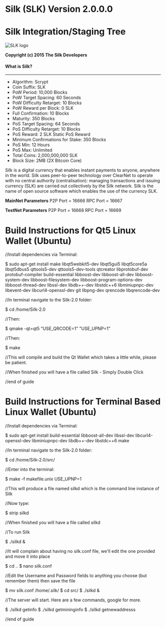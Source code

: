 # **Silk (SLK) Version 2.0.0.0**

Silk Integration/Staging Tree
================================
![SLK logo](https://scontent-lhr3-1.xx.fbcdn.net/hphotos-xtf1/v/t1.0-9/12669495_621650001334502_3517722285731187914_n.png?oh=1065e770b27e92940d7e0268ae53f404&oe=5741CA59)

**Copyright (c) 2015 The Silk Developers**

#### What is Silk?
----------------
* Algorithm: Scrypt
* Coin Suffix: SLK
* PoW Period: 10,000 Blocks
* PoW Target Spacing: 60 Seconds
* PoW Difficulty Retarget: 10 Blocks
* PoW Reward per Block: 0 SLK
* Full Confirmation: 10 Blocks
* Maturity: 350 Blocks
* PoS Target Spacing: 64 Seconds
* PoS Difficulty Retarget: 10 Blocks
* PoS Reward: 2 SLK Static PoS Reward
* Minimum Confirmations for Stake: 350 Blocks
* PoS Min: 12 Hours
* PoS Max: Unlimited
* Total Coins: 2,000,000,000 SLK
* Block Size: 2MB (2X Bitcoin Core)


Silk is a digital currency that enables instant payments to anyone, anywhere in the world. Silk uses peer-to-peer technology over ClearNet to operate with no central authority (centralisation): managing transactions and issuing currency (SLK) are carried out collectively by the Silk network. Silk is the name of open source software which enables the use of the currency SLK.



**MainNet Parameters**
P2P Port = 16666
RPC Port = 16667


**TestNet Parameters**
P2P Port = 16668
RPC Port = 16669



Build Instructions for Qt5 Linux Wallet (Ubuntu)
================================================
//Install dependencies via Terminal:

$ sudo apt-get install make libqt5webkit5-dev libqt5gui5 libqt5core5a libqt5dbus5 qttools5-dev qttools5-dev-tools qtcreator libprotobuf-dev protobuf-compiler build-essential libboost-dev libboost-all-dev libboost-system-dev libboost-filesystem-dev libboost-program-options-dev libboost-thread-dev libssl-dev libdb++-dev libstdc++6 libminiupnpc-dev libevent-dev libcurl4-openssl-dev git libpng-dev qrencode libqrencode-dev

//In terminal navigate to the Silk-2.0 folder:

$ cd /home/Silk-2.0

//Then:

$ qmake -qt=qt5 "USE_QRCODE=1" "USE_UPNP=1"

//Then:

$ make

//This will compile and build the Qt Wallet which takes a little while, please be patient.

//When finished you will have a file called Silk - Simply Double Click

//end of guide



Build Instructions for Terminal Based Linux Wallet (Ubuntu)
===========================================================
//Install dependencies via Terminal:

$ sudo apt-get install build-essential libboost-all-dev libssl-dev libcurl4-openssl-dev libminiupnpc-dev libdb++-dev libstdc++6 make 

//In terminal navigate to the Silk-2.0 folder:

$ cd /home/Silk-2.0/src/

//Enter into the terminal:

$ make -f makefile.unix USE_UPNP=1

//This will produce a file named silkd which is the command line instance of Silk

//Now type:

$ strip silkd

//When finished you will have a file called silkd

//To run Silk

$ ./silkd & 

//It will complain about having no silk.conf file, we'll edit the one provided and move it into place

$ cd ..
$ nano silk.conf

//Edit the Username and Password fields to anything you choose (but remember them) then save the file

$ mv silk.conf /home/.silk/
$ cd src/
$ ./silkd &

//The server will start. Here are a few commands, google for more.

$ ./silkd getinfo
$ ./silkd getmininginfo
$ ./silkd getnewaddresss

//end of guide